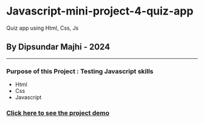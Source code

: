 # Javascript-mini-project-4-quiz-app

Quiz app using Html, Css, Js

## By Dipsundar Majhi - 2024

---

### Purpose of this Project : Testing Javascript skills

- Html
- Css
- Javascript

### [Click here to see the project demo](https://dipsundar.github.io/Javascript-mini-project-4-quiz-app/)
